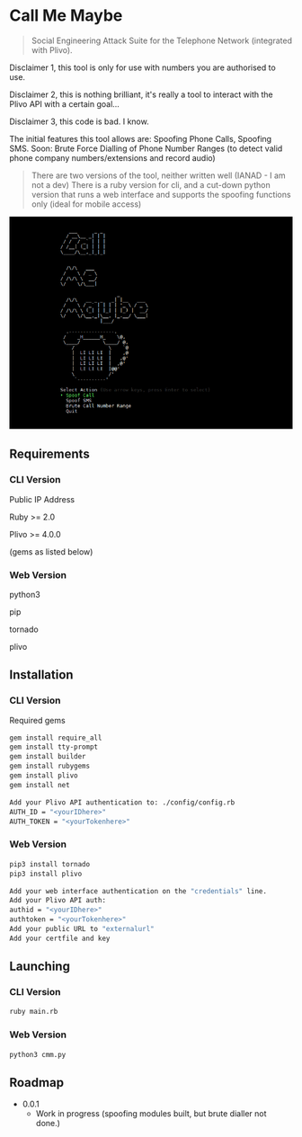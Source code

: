# Call Me Maybe
> Social Engineering Attack Suite for the Telephone Network (integrated with Plivo).

Disclaimer 1, this tool is only for use with numbers you are authorised to use. 

Disclaimer 2, this is nothing brilliant, it's really a tool to interact with the Plivo API with a certain goal...

Disclaimer 3, this code is bad. I know.

The initial features this tool allows are: Spoofing Phone Calls, Spoofing SMS. Soon: Brute Force Dialling of Phone Number Ranges (to detect valid phone company numbers/extensions and record audio)

> There are two versions of the tool, neither written well (IANAD - I am not a dev)
> There is a ruby version for cli, and a cut-down python version that runs a web interface and supports the spoofing functions only (ideal for mobile access)

![](screenshot.jpg)

## Requirements
### CLI Version
Public IP Address

Ruby >= 2.0

Plivo >= 4.0.0

(gems as listed below)

### Web Version
python3

pip

tornado

plivo

## Installation
### CLI Version
Required gems

```sh
gem install require_all
gem install tty-prompt
gem install builder
gem install rubygems
gem install plivo
gem install net
```
```sh
Add your Plivo API authentication to: ./config/config.rb
AUTH_ID = "<yourIDhere>"
AUTH_TOKEN = "<yourTokenhere>"
```
### Web Version
```sh
pip3 install tornado
pip3 install plivo
```
```sh
Add your web interface authentication on the "credentials" line.
Add your Plivo API auth:
authid = "<yourIDhere>"
authtoken = "<yourTokenhere>"
Add your public URL to "externalurl"
Add your certfile and key
```
## Launching 
### CLI Version
```sh
ruby main.rb
```
### Web Version
```sh
python3 cmm.py
```
## Roadmap

* 0.0.1
    * Work in progress (spoofing modules built, but brute dialler not done.)

